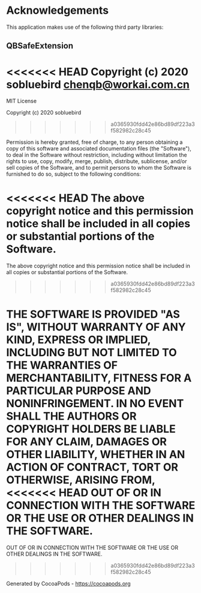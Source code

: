 # Acknowledgements
This application makes use of the following third party libraries:

## QBSafeExtension

<<<<<<< HEAD
Copyright (c) 2020 sobluebird <chenqb@workai.com.cn>
=======
MIT License

Copyright (c) 2020 sobluebird
>>>>>>> a0365930fdd42e86bd89df223a3f582982c28c45

Permission is hereby granted, free of charge, to any person obtaining a copy
of this software and associated documentation files (the "Software"), to deal
in the Software without restriction, including without limitation the rights
to use, copy, modify, merge, publish, distribute, sublicense, and/or sell
copies of the Software, and to permit persons to whom the Software is
furnished to do so, subject to the following conditions:

<<<<<<< HEAD
The above copyright notice and this permission notice shall be included in
all copies or substantial portions of the Software.
=======
The above copyright notice and this permission notice shall be included in all
copies or substantial portions of the Software.
>>>>>>> a0365930fdd42e86bd89df223a3f582982c28c45

THE SOFTWARE IS PROVIDED "AS IS", WITHOUT WARRANTY OF ANY KIND, EXPRESS OR
IMPLIED, INCLUDING BUT NOT LIMITED TO THE WARRANTIES OF MERCHANTABILITY,
FITNESS FOR A PARTICULAR PURPOSE AND NONINFRINGEMENT. IN NO EVENT SHALL THE
AUTHORS OR COPYRIGHT HOLDERS BE LIABLE FOR ANY CLAIM, DAMAGES OR OTHER
LIABILITY, WHETHER IN AN ACTION OF CONTRACT, TORT OR OTHERWISE, ARISING FROM,
<<<<<<< HEAD
OUT OF OR IN CONNECTION WITH THE SOFTWARE OR THE USE OR OTHER DEALINGS IN
THE SOFTWARE.
=======
OUT OF OR IN CONNECTION WITH THE SOFTWARE OR THE USE OR OTHER DEALINGS IN THE
SOFTWARE.
>>>>>>> a0365930fdd42e86bd89df223a3f582982c28c45

Generated by CocoaPods - https://cocoapods.org
